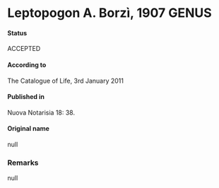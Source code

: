 Leptopogon A. Borzì, 1907 GENUS
=======

#### Status
ACCEPTED

#### According to
The Catalogue of Life, 3rd January 2011

#### Published in
Nuova Notarisia 18: 38.

#### Original name
null

### Remarks
null